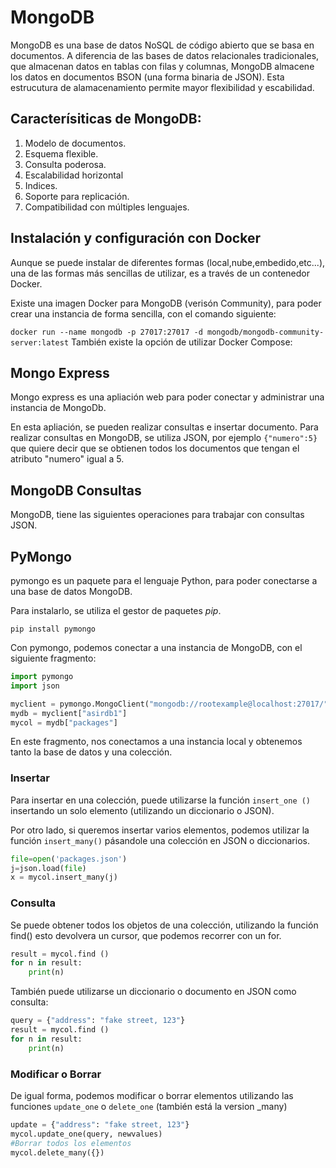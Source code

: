 # MongoDB
MongoDB es una base de datos NoSQL de código abierto que se basa en documentos. A diferencia de las bases de datos relacionales tradicionales, que almacenan datos en tablas con filas y columnas, MongoDB almacene los datos en documentos BSON (una forma binaria de JSON).
Esta estrucutura de alamacenamiento permite mayor flexibilidad y escabilidad.
## Caracterísiticas de MongoDB:
1. Modelo de documentos.
2. Esquema flexible.
3. Consulta poderosa.
4. Escalabilidad horizontal
5. Indices.
6. Soporte para replicación.
7. Compatibilidad con múltiples lenguajes.
## Instalación y configuración con Docker
Aunque se puede instalar de diferentes formas (local,nube,embedido,etc...), una de las formas más sencillas de utilizar, es a través de un contenedor Docker.

Existe una imagen Docker para MongoDB (verisón Community), para poder crear una instancia de forma sencilla, con el comando siguiente:

``` docker run --name mongodb -p 27017:27017 -d mongodb/mongodb-community-server:latest ```
También existe la opción de utilizar Docker Compose:

## Mongo Express 
Mongo express es una apliación web para poder conectar y administrar una instancia de MongoDb.

En esta apliación, se pueden realizar consultas e insertar documento.
Para realizar consultas en MongoDB, se utiliza JSON, por ejemplo ```{"numero":5}``` que quiere decir que se obtienen todos los documentos que tengan el atributo "numero" igual a 5.

## MongoDB Consultas
MongoDB, tiene las siguientes operaciones para trabajar con consultas JSON.
## PyMongo
pymongo es un paquete para el lenguaje Python, para poder conectarse a una base de datos MongoDB.

Para instalarlo, se utiliza el gestor de paquetes *pip*.

```
pip install pymongo
```
Con pymongo, podemos conectar a una instancia de MongoDB, con el siguiente fragmento:

```python
import pymongo
import json

myclient = pymongo.MongoClient("mongodb://rootexample@localhost:27017/")
mydb = myclient["asirdb1"]
mycol = mydb["packages"]
```

En este fragmento, nos conectamos a una instancia local y obtenemos tanto la base de datos y una colección.

### Insertar
Para insertar en una colección, puede utilizarse la función ```insert_one ()``` insertando un solo elemento (utilizando un diccionario o JSON).

Por otro lado, si queremos insertar varios elementos, podemos utilizar la función ```insert_many()``` pásandole una colección en JSON o diccionarios.

```python
file=open('packages.json')
j=json.load(file)
x = mycol.insert_many(j)
```

### Consulta 
Se puede obtener todos los objetos de una colección, utilizando la función find() esto devolvera un cursor, que podemos recorrer con un for.

```python
result = mycol.find ()
for n in result:
    print(n)
```
También puede utilizarse un diccionario o documento en JSON como consulta:
```python
query = {"address": "fake street, 123"}
result = mycol.find ()
for n in result:
    print(n)
```

### Modificar o Borrar
De igual forma, podemos modificar o borrar elementos utilizando las funciones ```update_one``` o ```delete_one``` (también está la version _many)

```python
update = {"address": "fake street, 123"}
mycol.update_one(query, newvalues)
#Borrar todos los elementos
mycol.delete_many({})
``` 
